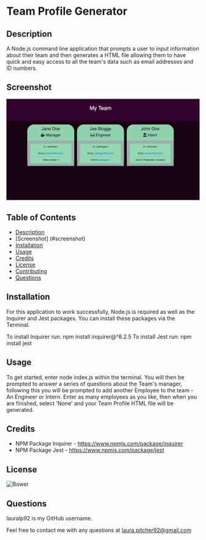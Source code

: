 # Team Profile Generator

## Description

A Node.js command line application that prompts a user to input information about their team and then generates a HTML file allowing them to have quick and easy access to all the team's data such as email addresses and ID numbers.

## Screenshot

![Shows generated Team Profile with Employees data](assets/screenshot.png)

## Table of Contents

- [Description](#description)
- [Screenshot] (#screenshot)
- [Installation](#installation)
- [Usage](#usage)
- [Credits](#credits)
- [License](#license)
- [Contributing](#contributing)
- [Questions](#questions)

## Installation

For this application to work successfully, Node.js is required as well as the Inquirer and Jest packages. You can install these packages via the Terminal.

To install Inquirer run: npm install inquirer@^8.2.5
To install Jest run: npm install jest

## Usage

To get started, enter node index.js within the terminal. You will then be prompted to answer a series of questions about the Team's manager, following this you will be prompted to add another Employee to the team - An Engineer or Intern. Enter as many employees as you like, then when you are finished, select 'None' and your Team Profile HTML file will be generated.

## Credits

- NPM Package Inquirer - https://www.npmjs.com/package/inquirer
- NPM Package Jest - https://www.npmjs.com/package/jest

## License

![Bower](https://img.shields.io/bower/l/mi?style=for-the-badge)

## Questions

lauralp92 is my GitHub username.

Feel free to contact me with any questions at laura.pitcher92@gmail.com
